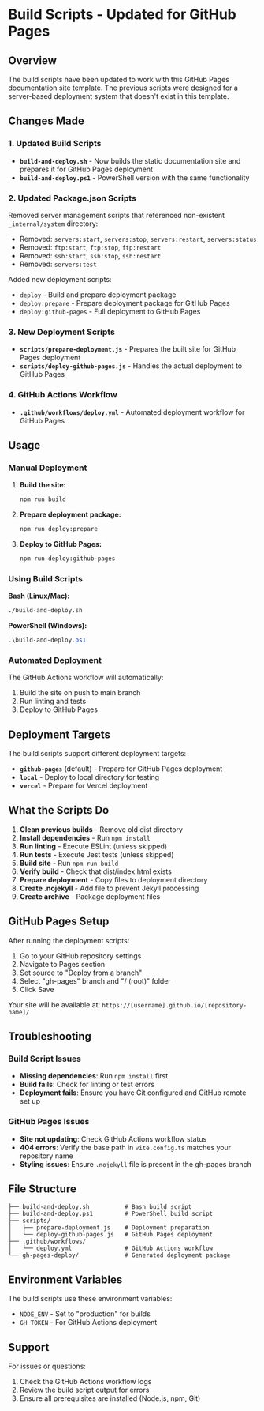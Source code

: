 # Build Scripts - Updated for GitHub Pages

## Overview

The build scripts have been updated to work with this GitHub Pages documentation site template. The previous scripts were designed for a server-based deployment system that doesn't exist in this template.

## Changes Made

### 1. Updated Build Scripts

- **`build-and-deploy.sh`** - Now builds the static documentation site and prepares it for GitHub Pages deployment
- **`build-and-deploy.ps1`** - PowerShell version with the same functionality

### 2. Updated Package.json Scripts

Removed server management scripts that referenced non-existent `_internal/system` directory:
- Removed: `servers:start`, `servers:stop`, `servers:restart`, `servers:status`
- Removed: `ftp:start`, `ftp:stop`, `ftp:restart`
- Removed: `ssh:start`, `ssh:stop`, `ssh:restart`
- Removed: `servers:test`

Added new deployment scripts:
- `deploy` - Build and prepare deployment package
- `deploy:prepare` - Prepare deployment package for GitHub Pages
- `deploy:github-pages` - Full deployment to GitHub Pages

### 3. New Deployment Scripts

- **`scripts/prepare-deployment.js`** - Prepares the built site for GitHub Pages deployment
- **`scripts/deploy-github-pages.js`** - Handles the actual deployment to GitHub Pages

### 4. GitHub Actions Workflow

- **`.github/workflows/deploy.yml`** - Automated deployment workflow for GitHub Pages

## Usage

### Manual Deployment

1. **Build the site:**
   ```bash
   npm run build
   ```

2. **Prepare deployment package:**
   ```bash
   npm run deploy:prepare
   ```

3. **Deploy to GitHub Pages:**
   ```bash
   npm run deploy:github-pages
   ```

### Using Build Scripts

**Bash (Linux/Mac):**
```bash
./build-and-deploy.sh
```

**PowerShell (Windows):**
```powershell
.\build-and-deploy.ps1
```

### Automated Deployment

The GitHub Actions workflow will automatically:
1. Build the site on push to main branch
2. Run linting and tests
3. Deploy to GitHub Pages

## Deployment Targets

The build scripts support different deployment targets:

- **`github-pages`** (default) - Prepare for GitHub Pages deployment
- **`local`** - Deploy to local directory for testing
- **`vercel`** - Prepare for Vercel deployment

## What the Scripts Do

1. **Clean previous builds** - Remove old dist directory
2. **Install dependencies** - Run `npm install`
3. **Run linting** - Execute ESLint (unless skipped)
4. **Run tests** - Execute Jest tests (unless skipped)
5. **Build site** - Run `npm run build`
6. **Verify build** - Check that dist/index.html exists
7. **Prepare deployment** - Copy files to deployment directory
8. **Create .nojekyll** - Add file to prevent Jekyll processing
9. **Create archive** - Package deployment files

## GitHub Pages Setup

After running the deployment scripts:

1. Go to your GitHub repository settings
2. Navigate to Pages section
3. Set source to "Deploy from a branch"
4. Select "gh-pages" branch and "/ (root)" folder
5. Click Save

Your site will be available at: `https://[username].github.io/[repository-name]/`

## Troubleshooting

### Build Script Issues

- **Missing dependencies**: Run `npm install` first
- **Build fails**: Check for linting or test errors
- **Deployment fails**: Ensure you have Git configured and GitHub remote set up

### GitHub Pages Issues

- **Site not updating**: Check GitHub Actions workflow status
- **404 errors**: Verify the base path in `vite.config.ts` matches your repository name
- **Styling issues**: Ensure `.nojekyll` file is present in the gh-pages branch

## File Structure

```
├── build-and-deploy.sh          # Bash build script
├── build-and-deploy.ps1         # PowerShell build script
├── scripts/
│   ├── prepare-deployment.js    # Deployment preparation
│   └── deploy-github-pages.js   # GitHub Pages deployment
├── .github/workflows/
│   └── deploy.yml               # GitHub Actions workflow
└── gh-pages-deploy/             # Generated deployment package
```

## Environment Variables

The build scripts use these environment variables:
- `NODE_ENV` - Set to "production" for builds
- `GH_TOKEN` - For GitHub Actions deployment

## Support

For issues or questions:
1. Check the GitHub Actions workflow logs
2. Review the build script output for errors
3. Ensure all prerequisites are installed (Node.js, npm, Git)
